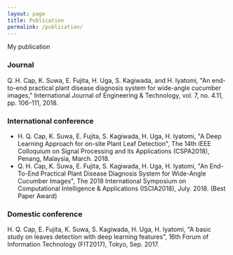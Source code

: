 ```yaml
---
layout: page
title: Publication
permalink: /publication/
---
```


My publication
### Journal
  Q. H. Cap, K. Suwa, E. Fujita, H. Uga, S. Kagiwada, and H. Iyatomi, "An end-to-end practical plant disease diagnosis system for wide-angle cucumber images," International Journal of Engineering & Technology, vol. 7, no. 4.11, pp. 106–111, 2018.
### International conference
  * H. Q. Cap, K. Suwa, E. Fujita, S. Kagiwada, H. Uga, H. Iyatomi, "A Deep Learning Approach for on-site Plant Leaf Detection", The 14th IEEE Colloquium on Signal Processing and its Applications (CSPA2018), Penang, Malaysia, March. 2018. 
  * Q. H. Cap, K. Suwa, E. Fujita, S. Kagiwada, H. Uga, H. Iyatomi, "An End-To-End Practical Plant Disease Diagnosis System for Wide-Angle Cucumber Images", The 2018 International Symposium on Computational Intelligence & Applications (ISCIA2018), July. 2018. (Best Paper Award)
### Domestic conference
  H. Q. Cap, E. Fujita, K. Suwa, S. Kagiwada, H. Uga, H. Iyatomi, "A basic study on leaves detection with deep learning features", 16th Forum of Information Technology (FIT2017), Tokyo, Sep. 2017.
